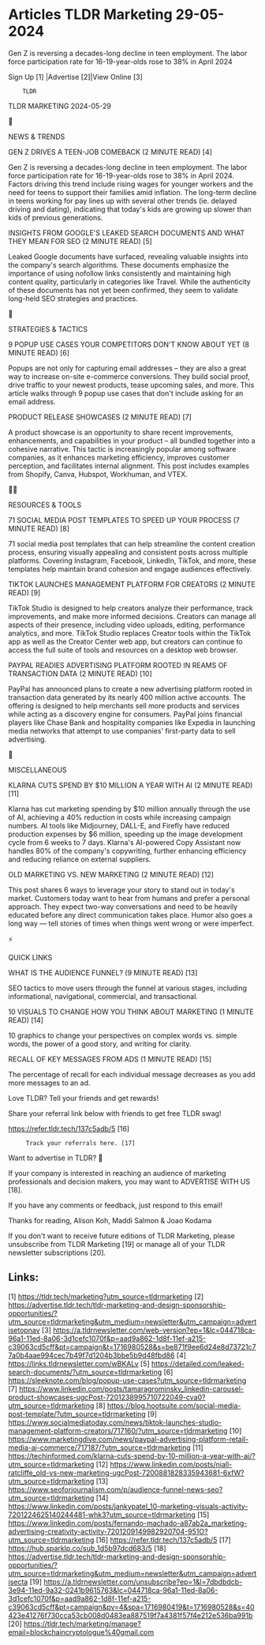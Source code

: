 # Articles TLDR Marketing 29-05-2024

Gen Z is reversing a decades-long decline in teen employment. The
labor force participation rate for 16-19-year-olds rose to 38% in
April 2024  

 Sign Up [1] |Advertise [2]|View Online [3] 

		TLDR 

TLDR MARKETING 2024-05-29

📱 

NEWS & TRENDS

 GEN Z DRIVES A TEEN-JOB COMEBACK (2 MINUTE READ) [4] 

 Gen Z is reversing a decades-long decline in teen employment. The
labor force participation rate for 16-19-year-olds rose to 38% in
April 2024. Factors driving this trend include rising wages for
younger workers and the need for teens to support their families amid
inflation. The long-term decline in teens working for pay lines up
with several other trends (ie. delayed driving and dating), indicating
that today's kids are growing up slower than kids of previous
generations. 

 INSIGHTS FROM GOOGLE'S LEAKED SEARCH DOCUMENTS AND WHAT THEY MEAN FOR
SEO (2 MINUTE READ) [5] 

 Leaked Google documents have surfaced, revealing valuable insights
into the company's search algorithms. These documents emphasize the
importance of using nofollow links consistently and maintaining high
content quality, particularly in categories like Travel. While the
authenticity of these documents has not yet been confirmed, they seem
to validate long-held SEO strategies and practices. 

🚀 

STRATEGIES & TACTICS

 9 POPUP USE CASES YOUR COMPETITORS DON'T KNOW ABOUT YET (8 MINUTE
READ) [6] 

 Popups are not only for capturing email addresses – they are also a
great way to increase on-site e-commerce conversions. They build
social proof, drive traffic to your newest products, tease upcoming
sales, and more. This article walks through 9 popup use cases that
don't include asking for an email address. 

 PRODUCT RELEASE SHOWCASES (2 MINUTE READ) [7] 

 A product showcase is an opportunity to share recent improvements,
enhancements, and capabilities in your product – all bundled
together into a cohesive narrative. This tactic is increasingly
popular among software companies, as it enhances marketing efficiency,
improves customer perception, and facilitates internal alignment. This
post includes examples from Shopify, Canva, Hubspot, Workhuman, and
VTEX. 

🧑‍💻 

RESOURCES & TOOLS

 71 SOCIAL MEDIA POST TEMPLATES TO SPEED UP YOUR PROCESS (7 MINUTE
READ) [8] 

 71 social media post templates that can help streamline the content
creation process, ensuring visually appealing and consistent posts
across multiple platforms. Covering Instagram, Facebook, LinkedIn,
TikTok, and more, these templates help maintain brand cohesion and
engage audiences effectively. 

 TIKTOK LAUNCHES MANAGEMENT PLATFORM FOR CREATORS (2 MINUTE READ) [9] 

 TikTok Studio is designed to help creators analyze their performance,
track improvements, and make more informed decisions. Creators can
manage all aspects of their presence, including video uploads,
editing, performance analytics, and more. TikTok Studio replaces
Creator tools within the TikTok app as well as the Creator Center web
app, but creators can continue to access the full suite of tools and
resources on a desktop web browser. 

 PAYPAL READIES ADVERTISING PLATFORM ROOTED IN REAMS OF TRANSACTION
DATA (2 MINUTE READ) [10] 

 PayPal has announced plans to create a new advertising platform
rooted in transaction data generated by its nearly 400 million active
accounts. The offering is designed to help merchants sell more
products and services while acting as a discovery engine for
consumers. PayPal joins financial players like Chase Bank and
hospitality companies like Expedia in launching media networks that
attempt to use companies' first-party data to sell advertising. 

🎁 

MISCELLANEOUS

 KLARNA CUTS SPEND BY $10 MILLION A YEAR WITH AI (2 MINUTE READ) [11] 

 Klarna has cut marketing spending by $10 million annually through the
use of AI, achieving a 40% reduction in costs while increasing
campaign numbers. AI tools like Midjourney, DALL-E, and Firefly have
reduced production expenses by $6 million, speeding up the image
development cycle from 6 weeks to 7 days. Klarna's AI-powered Copy
Assistant now handles 80% of the company's copywriting, further
enhancing efficiency and reducing reliance on external suppliers. 

 OLD MARKETING VS. NEW MARKETING (2 MINUTE READ) [12] 

 This post shares 6 ways to leverage your story to stand out in
today's market. Customers today want to hear from humans and prefer a
personal approach. They expect two-way conversations and need to be
heavily educated before any direct communication takes place. Humor
also goes a long way — tell stories of times when things went wrong
or were imperfect. 

⚡ 

QUICK LINKS

 WHAT IS THE AUDIENCE FUNNEL? (9 MINUTE READ) [13] 

 SEO tactics to move users through the funnel at various stages,
including informational, navigational, commercial, and transactional. 

 10 VISUALS TO CHANGE HOW YOU THINK ABOUT MARKETING (1 MINUTE READ)
[14] 

 10 graphics to change your perspectives on complex words vs. simple
words, the power of a good story, and writing for clarity. 

 RECALL OF KEY MESSAGES FROM ADS (1 MINUTE READ) [15] 

 The percentage of recall for each individual message decreases as you
add more messages to an ad. 

Love TLDR? Tell your friends and get rewards!

 Share your referral link below with friends to get free TLDR swag! 

 https://refer.tldr.tech/137c5adb/5 [16] 

		 Track your referrals here. [17] 

Want to advertise in TLDR? 📰

 If your company is interested in reaching an audience of marketing
professionals and decision makers, you may want to ADVERTISE WITH US
[18]. 

 If you have any comments or feedback, just respond to this email! 

Thanks for reading, 
Alison Koh, Maddi Salmon & Joao Kodama 

If you don't want to receive future editions of TLDR Marketing, please
unsubscribe from TLDR Marketing [19] or manage all of your TLDR
newsletter subscriptions [20]. 

 

Links:
------
[1] https://tldr.tech/marketing?utm_source=tldrmarketing
[2] https://advertise.tldr.tech/tldr-marketing-and-design-sponsorship-opportunities/?utm_source=tldrmarketing&utm_medium=newsletter&utm_campaign=advertisetopnav
[3] https://a.tldrnewsletter.com/web-version?ep=1&lc=044718ca-96a1-11ed-8a06-3d1cefc1070f&p=aad9a862-1d8f-11ef-a215-c39063cd5cff&pt=campaign&t=1716980528&s=be871f9ee6d24e8d73721c77a0b4aae994cec7b49f7d1204b3bbe5b9d48fbd86
[4] https://links.tldrnewsletter.com/wBKALv
[5] https://detailed.com/leaked-search-documents/?utm_source=tldrmarketing
[6] https://sleeknote.com/blog/popup-use-cases?utm_source=tldrmarketing
[7] https://www.linkedin.com/posts/tamaragrominsky_linkedin-carousel-product-showcases-ugcPost-7201238995710722049-cva0?utm_source=tldrmarketing
[8] https://blog.hootsuite.com/social-media-post-template/?utm_source=tldrmarketing
[9] https://www.socialmediatoday.com/news/tiktok-launches-studio-management-platform-creators/717160/?utm_source=tldrmarketing
[10] https://www.marketingdive.com/news/paypal-advertising-platform-retail-media-ai-commerce/717187/?utm_source=tldrmarketing
[11] https://techinformed.com/klarna-cuts-spend-by-10-million-a-year-with-ai/?utm_source=tldrmarketing
[12] https://www.linkedin.com/posts/niall-ratcliffe_old-vs-new-marketing-ugcPost-7200881828335943681-6xfW?utm_source=tldrmarketing
[13] https://www.seoforjournalism.com/p/audience-funnel-news-seo?utm_source=tldrmarketing
[14] https://www.linkedin.com/posts/jankypatel_10-marketing-visuals-activity-7201224625140244481-whk3?utm_source=tldrmarketing
[15] https://www.linkedin.com/posts/fernando-machado-a87ab2a_marketing-advertising-creativity-activity-7201209149982920704-951O?utm_source=tldrmarketing
[16] https://refer.tldr.tech/137c5adb/5
[17] https://hub.sparklp.co/sub_1d5b97dcd683/5
[18] https://advertise.tldr.tech/tldr-marketing-and-design-sponsorship-opportunities/?utm_source=tldrmarketing&utm_medium=newsletter&utm_campaign=advertisecta
[19] https://a.tldrnewsletter.com/unsubscribe?ep=1&l=7dbdbdcb-3e94-11ed-9a32-0241b9615763&lc=044718ca-96a1-11ed-8a06-3d1cefc1070f&p=aad9a862-1d8f-11ef-a215-c39063cd5cff&pt=campaign&pv=4&spa=1716980419&t=1716980528&s=40423e41276f730cca53cb008d0483ea887519f7a4381f57f4e212e536ba991b
[20] https://tldr.tech/marketing/manage?email=blockchaincryptologue%40gmail.com